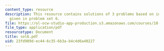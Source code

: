 ```yaml
---
content_type: resource
description: This resource contains solutions of 3 problems based on integral equations
  given in problem set 6.
file: https://ol-ocw-studio-app-production.s3.amazonaws.com/courses/18-307-integral-equations-spring-2006/23fd909dec446c356b3ab4c4d6a40227_sol6.pdf
file_type: application/pdf
resourcetype: Document
title: sol6.pdf
uid: 23fd909d-ec44-6c35-6b3a-b4c4d6a40227
---
```

